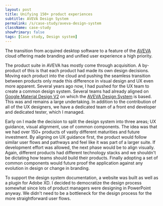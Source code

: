 ```yaml
---
layout: post
title: Unifying 150+ product experiences
subtitle: AVEVA Design System
permalink: /s/case-study/aveva-design-system
className: case-study
showPrimary: false
tags: [Case study, Design system]
---
```


The transition from acquired desktop software to a feature of the [AVEVA](https://www.aveva.com/) cloud offering made branding and unified user experience a high priority.

The product suite in AVEVA has mostly come through acquisition. A by-product of this is that each product had made its own design decisions. Moving each product into the cloud and pushing the seamless transition between products only made this difference in visual design and UX even more apparent. Several years ago now, I had pushed for the UX team to create a common design system. Several teams had already aligned on [Google Material Design V2](https://m2.material.io/) on which the [AVEVA Design System](https://design.aveva.com/) is based. This was and remains a large undertaking. In addition to the contribution of all of the UX designers, we have a dedicated team of a front end developer and dedicated tester, which I managed.
 
Early on I made the decision to split the design system into three areas; UX guidance, visual alignment, use of common components. The idea was that we had over 150+ products of vastly different maturities and future investment. By aligning on UX guidance first, the product would follow similar user flows and pathways and feel like it was part of a larger suite. If development effort was allowed, the next phase would be to align visually. Again, different products had different technology stacks and we shouldn't be dictating how teams should build their products. Finally adopting a set of common components would future proof the application against any evolution in design or change in branding.
 
To support the design system documentation, a website was built as well as a plugin for Adobe XD. I decided to democratize the design process somewhat since lots of product managers were designing in PowerPoint anyway. We didn't need to be a bottleneck for the design process for the more straightforward user flows.
